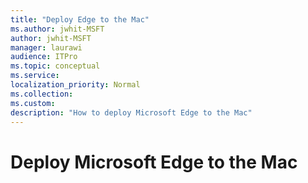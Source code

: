 ```yaml
---
title: "Deploy Edge to the Mac"
ms.author: jwhit-MSFT
author: jwhit-MSFT
manager: laurawi
audience: ITPro
ms.topic: conceptual
ms.service: 
localization_priority: Normal
ms.collection: 
ms.custom: 
description: "How to deploy Microsoft Edge to the Mac"
---
```


# Deploy Microsoft Edge to the Mac
  

